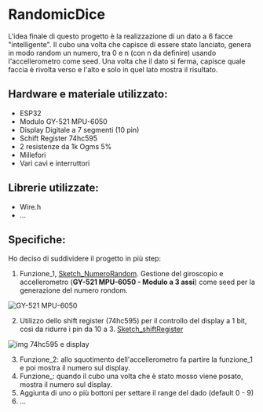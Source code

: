 # RandomicDice #
L'idea finale di questo progetto è la realizzazione di un dato a 6 facce "intelligente". 
Il cubo una volta che capisce di essere stato lanciato, genera in modo random un numero, tra 0 e n (con n da definire) usando l'accellerometro come seed. 
Una volta che il dato si ferma, capisce quale faccia è rivolta verso e l'alto e solo in quel lato mostra il risultato.

## Hardware e materiale utilizzato:
*   ESP32
*   Modulo GY-521 MPU-6050
*   Display Digitale a 7 segmenti (10 pin)
*   Schift Register 74hc595
*   2 resistenze da 1k Ogms 5%
*   Millefori
*   Vari cavi e interruttori

## Librerie utilizzate:
*   Wire.h
*   ...


## Specifiche:
Ho deciso di suddividere il progetto in più step:
1.  Funzione_1, [Sketch_NumeroRandom](https://github.com/GiacomoAndreata/ProgettoDado_SistemiEmbeded/blob/master/CODICE/numeroRondom.ino). Gestione del giroscopio e accellerometro (**GY-521 MPU-6050 - Modulo a 3 assi**) come seed per la generazione del numero rondom. 

![GY-521 MPU-6050](https://github.com/GiacomoAndreata/ProgettoDado_SistemiEmbeded/blob/master/img/GY-521%20-%20Layout03.jpg)

2.  Utilizzo dello shift register (74hc595) per il controllo del display a 1 bit, così da ridurre i pin da 10 a 3. [Sketch_shiftRegister](https://github.com/GiacomoAndreata/ProgettoDado_SistemiEmbeded/blob/master/CODICE/Shift_Register.ino)

![img 74hc595 e display](https://github.com/GiacomoAndreata/ProgettoDado_SistemiEmbeded/blob/master/img/Schema%20SchiftRegister%20e%20Display.png)

3.  Funzione_2: allo squotimento dell'accellerometro fa partire la funzione_1 e poi mostra il numero sul display.
4.  Funzione_: quando il cubo una volta che è stato mosso viene posato, mostra il numero sul display.
5.  Aggiunta di uno o più bottoni per settare il range del dado (default 0 - 9)
6. ...
